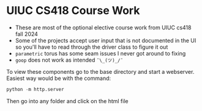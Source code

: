 # UIUC CS418 Course Work

* These are most of the optional elective course work from UIUC cs418 fall 2024
* Some of the projects accept user input that is not documented in the UI so you'll have to read through the driver class to figure it out
* `parametric` torus has some seam issues I never got around to fixing
* `goop` does not work as intended `¯\_(ツ)_/¯`


To view these components go to the base directory and start a webserver. Easiest way would be with the command:
```python
python -m http.server
```
Then go into any folder and click on the html file
